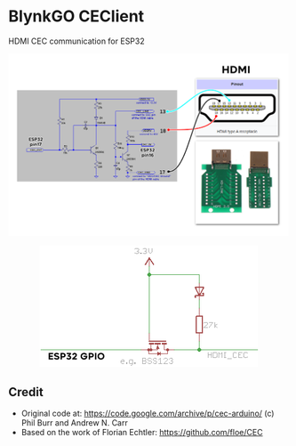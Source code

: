 # BlynkGO CEClient
HDMI CEC communication for ESP32  
  
<p align="center">
  <img src="HDMI_ESP32_wiring2.png" alt="image"/>
</p>  
  
<p align="center">
  <img src="HDMI_ESP32_wiring3.png" alt="image"/>
</p>  
  
## Credit
 - Original code at: https://code.google.com/archive/p/cec-arduino/ (c) Phil Burr and Andrew N. Carr  
 - Based on the work of Florian Echtler: https://github.com/floe/CEC  

